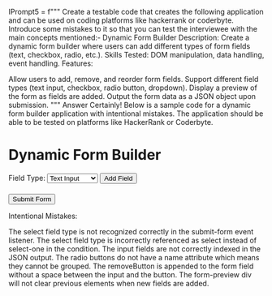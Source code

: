 IPrompt5 = f""" Create a testable code that creates the following application and can be used on coding platforms like hackerrank or coderbyte. Introduce some mistakes to it so that you can test the interviewee with the main concepts mentioned:- Dynamic Form Builder Description: Create a dynamic form builder where users can add different types of form fields (text, checkbox, radio, etc.). Skills Tested: DOM manipulation, data handling, event handling. Features:

Allow users to add, remove, and reorder form fields.
Support different field types (text input, checkbox, radio button, dropdown).
Display a preview of the form as fields are added.
Output the form data as a JSON object upon submission. """ Answer Certainly! Below is a sample code for a dynamic form builder application with intentional mistakes. The application should be able to be tested on platforms like HackerRank or Coderbyte.
<!DOCTYPE html>
<html lang="en">
<head>
    <meta charset="UTF-8">
    <meta name="viewport" content="width=device-width, initial-scale=1.0">
    <title>Dynamic Form Builder</title>
    <style>
        .form-field {
            margin-bottom: 10px;
        }
        .form-preview {
            margin-top: 20px;
        }
    </style>
</head>
<body>


<h1>Dynamic Form Builder</h1>


<div>
    <label for="field-type">Field Type:</label>
    <select id="field-type">
        <option value="text">Text Input</option>
        <option value="checkbox">Checkbox</option>
        <option value="radio">Radio Button</option>
        <option value="dropdown">Dropdown</option>
    </select>
    <button id="add-field">Add Field</button>
</div>


<div id="form-preview" class="form-preview"></div>


<button id="submit-form">Submit Form</button>


<script>
    document.getElementById('add-field').addEventListener('click', function() {
        const fieldType = document.getElementById('field-type').value;
        const formPreview = document.getElementById('form-preview');


        let newField;
        switch (fieldType) {
            case 'text':
                newField = document.createElement('input');
                newField.type = 'text';
                newField.placeholder = 'Enter text';
                break;
            case 'checkbox':
                newField = document.createElement('input');
                newField.type = 'checkbox';
                break;
            case 'radio':
                newField = document.createElement('input');
                newField.type = 'radio';
                break;
            case 'dropdown':
                newField = document.createElement('select');
                const option1 = document.createElement('option');
                option1.text = 'Option 1';
                newField.add(option1);
                const option2 = document.createElement('option');
                option2.text = 'Option 2';
                newField.add(option2);
                break;
            default:
                break;
        }


        const formField = document.createElement('div');
        formField.className = 'form-field';
        formField.appendChild(newField);


        const removeButton = document.createElement('button');
        removeButton.textContent = 'Remove';
        removeButton.addEventListener('click', function() {
            formPreview.removeChild(formField);
        });
        formField.appendChild(removeButton);


        formPreview.appendChild(formField);
    });


    document.getElementById('submit-form').addEventListener('click', function() {
        const fields = document.querySelectorAll('.form-field');
        const formData = {};


        fields.forEach((field, index) => {
            const input = field.querySelector('input, select');
            const fieldType = input.type || input.tagName.toLowerCase();


            if (fieldType === 'text') {
                formData[`field${index}`] = input.value;
            } else if (fieldType === 'checkbox' || fieldType === 'radio') {
                formData[`field${index}`] = input.checked;
            } else if (fieldType === 'select') {
                formData[`field${index}`] = input.value;
            }
        });


        console.log(JSON.stringify(formData));
        alert(JSON.stringify(formData));
    });
</script>


</body>
</html>
Intentional Mistakes:

The select field type is not recognized correctly in the submit-form event listener.
The select field type is incorrectly referenced as select instead of select-one in the condition.
The input fields are not correctly indexed in the JSON output.
The radio buttons do not have a name attribute which means they cannot be grouped.
The removeButton is appended to the form field without a space between the input and the button.
The form-preview div will not clear previous elements when new fields are added.
